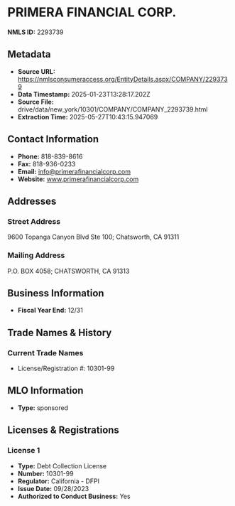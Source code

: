 # PRIMERA FINANCIAL CORP.

**NMLS ID:** 2293739

## Metadata
- **Source URL:** https://nmlsconsumeraccess.org/EntityDetails.aspx/COMPANY/2293739
- **Data Timestamp:** 2025-01-23T13:28:17.202Z
- **Source File:** drive/data/new_york/10301/COMPANY/COMPANY_2293739.html
- **Extraction Time:** 2025-05-27T10:43:15.947069

## Contact Information
- **Phone:** 818-839-8616
- **Fax:** 818-936-0233
- **Email:** info@primerafinancialcorp.com
- **Website:** www.primerafinancialcorp.com

## Addresses
### Street Address
9600 Topanga Canyon Blvd Ste 100; Chatsworth, CA 91311

### Mailing Address
P.O. BOX 4058; CHATSWORTH, CA 91313

## Business Information
- **Fiscal Year End:** 12/31

## Trade Names & History
### Current Trade Names
- License/Registration #: 10301-99

## MLO Information
- **Type:** sponsored

## Licenses & Registrations

### License 1
- **Type:** Debt Collection License
- **Number:** 10301-99
- **Regulator:** California - DFPI
- **Issue Date:** 09/28/2023
- **Authorized to Conduct Business:** Yes
